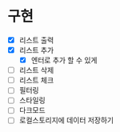 # 구현

- [x] 리스트 출력
- [x] 리스트 추가
  - [x] 엔터로 추가 할 수 있게
- [ ] 리스트 삭제
- [ ] 리스트 체크
- [ ] 필터링
- [ ] 스타일링
- [ ] 다크모드
- [ ] 로컬스토리지에 데이터 저장하기
